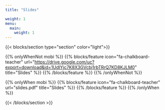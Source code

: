 ```yaml
---
title: "Slides"

weight: 1
menu:
  main:
    weight: 1
---
```


{{< blocks/section type="section" color="light">}}

{{% onlyWhenNot mobi %}}
{{% blocks/feature icon="fa-chalkboard-teacher" url="https://drive.google.com/uc?export=download&id=1UdIYjc7K8X3GVcbj1rbTRrQ7KD8KJLM0" title="Slides" %}}
{{% /blocks/feature %}}
{{% /onlyWhenNot %}}

{{% onlyWhen mobi %}}
{{% blocks/feature icon="fa-chalkboard-teacher" url="slides.pdf" title="Slides" %}}
{{% /blocks/feature %}}
{{% /onlyWhen %}}

{{< /blocks/section >}}
